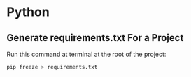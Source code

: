 # Python

## Generate requirements.txt For a Project

Run this command at terminal at the root of the project:

```python
pip freeze > requirements.txt
```